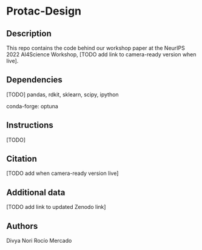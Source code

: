 # Protac-Design
## Description
This repo contains the code behind our workshop paper at the NeurIPS 2022 AI4Science Workshop, [TODO add link to camera-ready version when live].

## Dependencies
[TODO]
pandas, rdkit, sklearn, scipy, ipython

conda-forge: optuna

## Instructions
[TODO]


## Citation
[TODO add when camera-ready version live]

## Additional data
[TODO add link to updated Zenodo link]

## Authors
Divya Nori
Rocío Mercado
